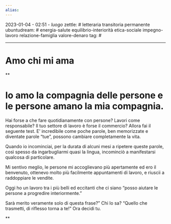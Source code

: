 ```yaml
---
alias: 
---
```

2023-01-04 - 02:51 - *luogo*
zettle: # letteraria transitoria permanente
ubuntudream: # energia-salute equilibrio-interiorità etica-sociale impegno-lavoro relazione-famiglia valore-denaro 
tag: #

---
# Amo chi mi ama

**

# Io amo la compagnia delle persone e le persone amano la mia compagnia.

Hai forse a che fare quotidianamente con persone? Lavori come responsabile? Il tuo settore di lavoro è forse il commercio? Allora fai il seguente test. E’ incredibile come poche parole, ben memorizzate e diventate parole “tue”, possono cambiare completamente la vita.

Quando io incominciai, per la durata di alcuni mesi a ripetere queste parole, così spesso da ingarbugliarmi quasi la lingua, incominciò a manifestarsi qualcosa di particolare.

Mi sentivo meglio, le persone mi accoglievano più apertamente ed ero il benvenuto, ottenevo molto più facilmente appuntamenti di lavoro, e riuscii a raddoppiare le vendite.

Oggi ho un lavoro tra i più belli ed eccitanti che ci siano “posso aiutare le persone a progredire interiormente.”

Sarà merito veramente solo di questa frase?” Chi lo sa? “Quello che trasmetti, di riflesso torna a te!” Ora decidi tu.

**
